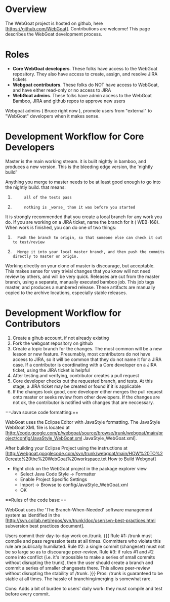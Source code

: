 # Overview

The WebGoat project is hosted on github, here [https://github.com/WebGoat]. Contributions are welcome!  This page describes the WebGoat development process. 

# Roles

* **Core WebGoat developers**. These folks have access to the WebGoat repository. They also have access to create, assign, and resolve JIRA tickets
* **Webgoat contributors**. These folks do NOT have access to WebGoat, and have either read-only or no access to JIRA 
* **WebGoat admins**. These folks have admin access to the WebGoat Bamboo, JIRA and github repos to approve new users

Webgoat admins ( Bruce right now ), promote users from "external" to "WebGoat" developers when it makes sense.

# Development Workflow for Core Developers

Master is the main working stream. it is built nightly in bamboo, and produces a new version.  This is the bleeding edge version, the 'nightly build'

Anything you merge to master needs to be at least good enough to go into the nightly build. that means:
1.          all of the tests pass
1.          nothing is _worse_ than it was before you started
It is strongly recommended that you create a local branch for any work you do. If you are working on a JIRA ticket, name the branch for it ( WEB-168).  When work is finished, you can do one of two things:
1.       Push the branch to origin, so that someone else can check it out to test/review
1.       Merge it into your local master branch, and then push the commits directly to master on origin.
Working directly on your clone of master is discourage, but acceptable.  This makes sense for very trivial changes that you know will not need review by others, and will be very quick.
Releases are cut from the master branch, using a separate, manually executed bamboo job. This job tags master, and produces a numbered release.  These artifacts are manually copied to the archive locations, especially stable releases.

# Development Workflow for Contributors 

1. Create a gihub account, if not already existing
1. Fork the webgoat repository on github
1. Create a topic branch for the changes. The most common will be a new lesson or new feature. Presumably, most contributors do not have access to JIRA, so it will be common that they do not name it for a JIRA case. If a contributor is coordinating with a Core developer on a JIRA ticket, using the JIRA ticket is helpful
1. After testing and verifying, contributor creates a pull request
1. Core developer checks out the requested branch, and tests. At this stage, a JIRA ticket may be created or found if it is applicable
1. If the changes look good, core developer either merges the pull request onto master or seeks review from other developers. If the changes are not ok, the contributor is notified with changes that are neccessary.

==Java source code formatting:==

WebGoat uses the Eclipse Editor with JavaStyle formatting.  The JavaStyle WebGoat XML file is located at [http://code.google.com/p/webgoat/source/browse/trunk/webgoat/main/project/config/JavaStyle_WebGoat.xml JavaStyle_WebGoat.xml].  

After building your Eclipse Project using the instructions at [http://webgoat.googlecode.com/svn/trunk/webgoat/main/HOW%20TO%20create%20the%20WebGoat%20workspace.txt How to Build Webgoat] 
  * Right click on the WebGoat project in the package explorer view
    * Select Java Code Style -> Formatter
    * Enable Project Specific Settings
    * Import -> Browse to config/JavaStyle_WebGoat.xml
    * OK

==Rules of the code base:==

WebGoat uses the 'The Branch-When-Needed' software management system as identified in the [http://svn.collab.net/repos/svn/trunk/doc/user/svn-best-practices.html subversion best practices document].

Users commit their day-to-day work on /trunk. 
{{{
    Rule #1: /trunk must compile and pass regression tests at all times.
             Committers who violate this rule are publically humiliated. 
    Rule #2: a single commit (changeset) must not be so large so as to
             discourage peer-review. 
    Rule #3: if rules #1 and #2 come into conflict (i.e. it's impossible
             to make a series of small commits without disrupting the
             trunk), then the user should create a branch and commit a
             series of smaller changesets there. This allows peer-review
             without disrupting the stability of /trunk.
}}}
Pros: /trunk is guaranteed to be stable at all times. 
      The hassle of branching/merging is somewhat rare.

Cons: Adds a bit of burden to users' daily work: they 
      must compile and test before every commit.